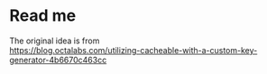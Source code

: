 # Read me

The original idea is from  
https://blog.octalabs.com/utilizing-cacheable-with-a-custom-key-generator-4b6670c463cc